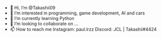 - 👋 Hi, I’m @Takashii09
- 👀 I’m interested in programming, game development, AI and cars
- 🌱 I’m currently learning Python
- 💞️ I’m looking to collaborate on ...
- 📫 How to reach me Instagram: paul.lrzz
                     Discord: JCL | Takashii#4424

<!---
Takashii09/Takashii09 is a ✨ special ✨ repository because its `README.md` (this file) appears on your GitHub profile.
You can click the Preview link to take a look at your changes.
--->
